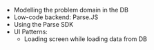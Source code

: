 - Modelling the problem domain in the DB
- Low-code backend: Parse.JS 
- Using the Parse SDK 
- UI Patterns:
	- Loading screen while loading data from DB 



